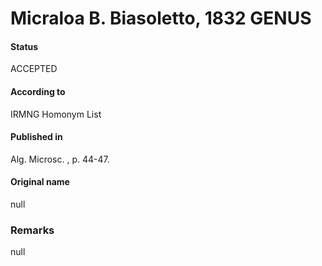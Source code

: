Micraloa B. Biasoletto, 1832 GENUS
=======

#### Status
ACCEPTED

#### According to
IRMNG Homonym List

#### Published in
Alg. Microsc. , p. 44-47.

#### Original name
null

### Remarks
null